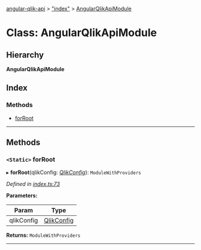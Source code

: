 [angular-qlik-api](../README.md) > ["index"](../modules/_index_.md) > [AngularQlikApiModule](../classes/_index_.angularqlikapimodule.md)

# Class: AngularQlikApiModule

## Hierarchy

**AngularQlikApiModule**

## Index

### Methods

* [forRoot](_index_.angularqlikapimodule.md#forroot)

---

## Methods

<a id="forroot"></a>

### `<Static>` forRoot

▸ **forRoot**(qlikConfig: *[QlikConfig](_class_qlik_config_class_.qlikconfig.md)*): `ModuleWithProviders`

*Defined in [index.ts:73](https://github.com/goekaypamuk/angular-qlik-api/blob/be30617/src/index.ts#L73)*

**Parameters:**

| Param | Type |
| ------ | ------ |
| qlikConfig | [QlikConfig](_class_qlik_config_class_.qlikconfig.md) |

**Returns:** `ModuleWithProviders`

___


